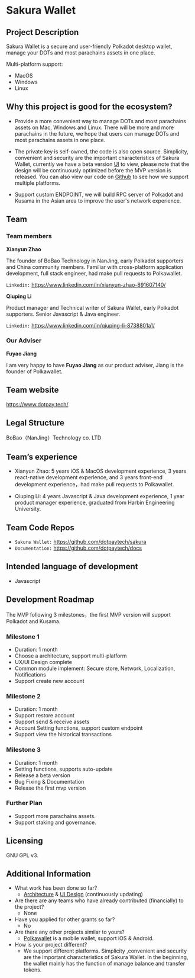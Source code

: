 # Sakura Wallet

## Project Description
Sakura Wallet is a secure and user-friendly Polkadot desktop wallet, manage your DOTs and most parachains assets in one place.

Multi-platform support:
- MacOS
- Windows
- Linux

## Why this project is good for the ecosystem?

- Provide a more convenient way to manage DOTs and most parachains assets on Mac, Windows and Linux. There will be more and more parachains in the future, we hope that users can manage DOTs and most parachains assets in one place.

- The private key is self-owned, the code is also open source. Simplicity, convenient and security are the important characteristics of Sakura Wallet, currently we have a beta version [UI](https://free.modao.cc/app/e28c820ad8f37333312fef08577f87e9bb94ace4) to view, please note that the design will be continuously optimized before the MVP version is released. You can also view our code on [Github](https://github.com/dotpaytech/sakura) to see how we support multiple platforms.

- Support custom ENDPOINT, we will build RPC server of Polkadot and Kusama in the Asian area to improve the user's network experience.

## Team

### Team members

**Xianyun Zhao**

The founder of BoBao Technology in NanJing, early Polkadot supporters and China community members. Familiar with cross-platform application development, full stack engineer, had make pull requests to Polkawallet.

`Linkedin:` <https://www.linkedin.com/in/xianyun-zhao-891607140/>

**Qiuping Li**

Product manager and Technical writer of Sakura Wallet, early Polkadot supporters. Senior Javascript & Java engineer.

`Linkedin:` <https://www.linkedin.com/in/qiuping-li-8738801a1/>

### Our Adviser

**Fuyao Jiang**

I am very happy to have **Fuyao Jiang** as our product adviser, Jiang is the founder of Polkawallet.

## Team website

<https://www.dotpay.tech/>

## Legal Structure

BoBao（NanJing）Technology co. LTD

## Team’s experience

- Xianyun Zhao: 5 years iOS & MacOS development experience, 3 years react-native development experience, and 3 years front-end development experience，had make pull requests to Polkawallet.

- Qiuping Li: 4 years Javascript & Java development experience, 1 year product manager experience, graduated from Harbin Engineering University.

## Team Code Repos

- `Sakura Wallet:` <https://github.com/dotpaytech/sakura>
- `Documentation:` <https://github.com/dotpaytech/docs>

## Intended language of development

* Javascript

## Development Roadmap

The MVP following 3 milestones，the first MVP version will support Polkadot and Kusama.

### Milestone 1
- Duration: 1 month
- Choose a architecture, support multi-platform
- UX/UI Design complete
- Common module implement: Secure store, Network, Localization, Notifications
- Support create new account

### Milestone 2
- Duration: 1 month
- Support restore account
- Support send & receive assets
- Account Setting functions, support custom endpoint
- Support view the historical transactions

### Milestone 3
- Duration: 1 month
- Setting functions, supports auto-update
- Release a beta version
- Bug Fixing & Documentation
- Release the first mvp version

### Further Plan

- Support more parachains assets.
- Support staking and governance.

## Licensing

GNU GPL v3.

## Additional Information

* What work has been done so far?
    * [Architecture](https://github.com/dotpaytech/sakura) & [UI Design](https://free.modao.cc/app/qd8zofgfejgk0wi17u8emxj4f4bb5h) (continuously updating)
* Are there are any teams who have already contributed (financially) to the project?
    * None
* Have you applied for other grants so far?
    * No
* Are there any other projects similar to yours?
    * [Polkawallet](https://github.com/polkawallet-io/polkawallet-RN) is a mobile wallet, support iOS & Android.
* How is your project different?
    * We support different platforms. Simplicity ,convenient and security are the important characteristics of Sakura Wallet. In the beginning, the wallet mainly has the function of manage balance and transfer tokens.
